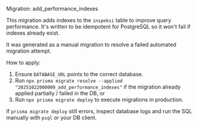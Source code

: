 Migration: add_performance_indexes

This migration adds indexes to the `inspeksi` table to improve query performance. It's written to be idempotent for PostgreSQL so it won't fail if indexes already exist.

It was generated as a manual migration to resolve a failed automated migration attempt.

How to apply:
1. Ensure `DATABASE_URL` points to the correct database.
2. Run `npx prisma migrate resolve --applied "20251022000000_add_performance_indexes"` if the migration already applied partially / failed in the DB, or
3. Run `npx prisma migrate deploy` to execute migrations in production.

If `prisma migrate deploy` still errors, inspect database logs and run the SQL manually with `psql` or your DB client.
